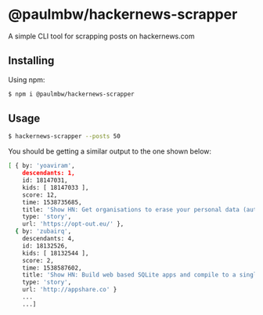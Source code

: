 # @paulmbw/hackernews-scrapper

A simple CLI tool for scrapping posts on hackernews.com

## Installing

Using npm:

```bash
$ npm i @paulmbw/hackernews-scrapper
```

## Usage

```bash
$ hackernews-scrapper --posts 50
```

You should be getting a similar output to the one shown below:

```bash
[ { by: 'yoaviram',
    descendants: 1,
    id: 18147031,
    kids: [ 18147033 ],
    score: 12,
    time: 1538735685,
    title: 'Show HN: Get organisations to erase your personal data (automated GDPR requests)',
    type: 'story',
    url: 'https://opt-out.eu/' },
  { by: 'zubairq',
    descendants: 4,
    id: 18132526,
    kids: [ 18132544 ],
    score: 2,
    time: 1538587602,
    title: 'Show HN: Build web based SQLite apps and compile to a single HTML file',
    type: 'story',
    url: 'http://appshare.co' }
    ...
    ...]
```

